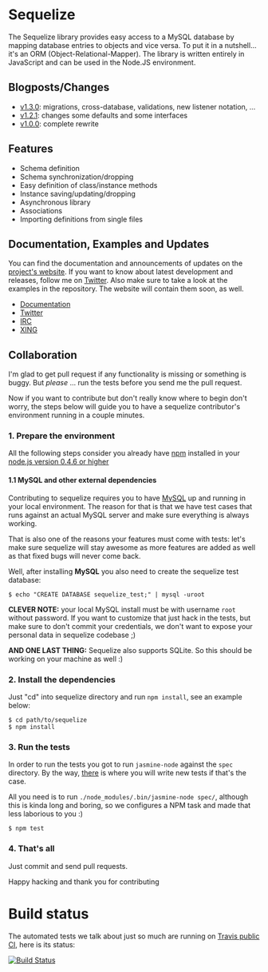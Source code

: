 # Sequelize #

The Sequelize library provides easy access to a MySQL database by mapping database entries to objects and vice versa. To put it in a nutshell... it's an ORM (Object-Relational-Mapper). The library is written entirely in JavaScript and can be used in the Node.JS environment.

## Blogposts/Changes ##
- [v1.3.0](http://blog.depold.com/post/15283366633/changes-in-sequelize-1-3-0): migrations, cross-database, validations, new listener notation, ...
- [v1.2.1](http://blog.depold.com/post/12319530694/changes-in-sequelize-1-2-1): changes some defaults and some interfaces
- [v1.0.0](http://blog.depold.com/post/5936116582/changes-in-sequelize-1-0-0): complete rewrite

## Features ##

- Schema definition
- Schema synchronization/dropping
- Easy definition of class/instance methods
- Instance saving/updating/dropping
- Asynchronous library
- Associations
- Importing definitions from single files

## Documentation, Examples and Updates ##

You can find the documentation and announcements of updates on the [project's website](http://www.sequelizejs.com).
If you want to know about latest development and releases, follow me on [Twitter](http://twitter.com/sdepold).
Also make sure to take a look at the examples in the repository. The website will contain them soon, as well.

- [Documentation](http://www.sequelizejs.com)
- [Twitter](http://twitter.com/sdepold)
- [IRC](irc://irc.freenode.net/sequelizejs)
- [XING](https://www.xing.com/net/priec1b5cx/sequelize)

## Collaboration ##

I'm glad to get pull request if any functionality is missing or something is buggy. But _please_ ... run the tests before you send me the pull request.

Now if you want to contribute but don't really know where to begin
don't worry, the steps below will guide you to have a sequelize
contributor's environment running in a couple minutes.

### 1. Prepare the environment ###

All the following steps consider you already have [npm](http://npmjs.org/) installed in your [node.js version 0.4.6 or higher](https://github.com/sdepold/sequelize/blob/master/package.json#L30)

#### 1.1 MySQL and other external dependencies ####

Contributing to sequelize requires you to have
[MySQL](http://www.mysql.com/) up and running in your local
environment. The reason for that is that we have test cases that runs
against an actual MySQL server and make sure everything is always
working. 

That is also one of the reasons your features must come with tests:
let's make sure sequelize will stay awesome as more features are added
as well as that fixed bugs will never come back.

Well, after installing **MySQL** you also need to create the sequelize test database:

```console
$ echo "CREATE DATABASE sequelize_test;" | mysql -uroot
```

**CLEVER NOTE:** your local MySQL install must be with username `root`
  without password. If you want to customize that just hack in the
  tests, but make sure to don't commit your credentials, we don't want
  to expose your personal data in sequelize codebase ;)

**AND ONE LAST THING:** Sequelize also supports SQLite. So this should be working
on your machine as well :)

### 2. Install the dependencies ###

Just "cd" into sequelize directory and run `npm install`, see an example below:

```console
$ cd path/to/sequelize
$ npm install
```

### 3. Run the tests ###

In order to run the tests you got to run `jasmine-node` against the `spec` directory.
By the way, [there](https://github.com/sdepold/sequelize/tree/master/spec) is where
you will write new tests if that's the case.

All you need is to run `./node_modules/.bin/jasmine-node spec/`,
although this is kinda long and boring, so we configures a NPM task
and made that less laborious to you :)

```console
$ npm test
```

### 4. That's all ###

Just commit and send pull requests.

Happy hacking and thank you for contributing

# Build status

The automated tests we talk about just so much are running on
[Travis public CI](http://travis-ci.org), here is its status:

[![Build Status](https://secure.travis-ci.org/sdepold/sequelize.png)](http://travis-ci.org/sdepold/sequelize)
